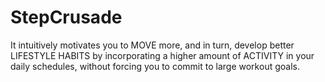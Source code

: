 # StepCrusade

It intuitively motivates you to MOVE more, and in turn, develop better LIFESTYLE HABITS by incorporating a higher amount of ACTIVITY in your daily schedules, without forcing you to commit to large workout goals.
